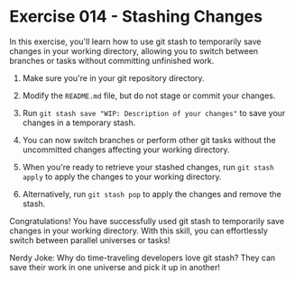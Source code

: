 # Exercise 014 - Stashing Changes

In this exercise, you'll learn how to use git stash to temporarily save changes in your
working directory, allowing you to switch between branches or tasks without committing
unfinished work.

1. Make sure you're in your git repository directory.

2. Modify the `README.md` file, but do not stage or commit your changes.

3. Run `git stash save "WIP: Description of your changes"` to save your changes in a
   temporary stash.

4. You can now switch branches or perform other git tasks without the uncommitted changes
   affecting your working directory.

5. When you're ready to retrieve your stashed changes, run `git stash apply` to apply
   the changes to your working directory.

6. Alternatively, run `git stash pop` to apply the changes and remove the stash.

Congratulations! You have successfully used git stash to temporarily save changes in
your working directory. With this skill, you can effortlessly switch between parallel
universes or tasks!

Nerdy Joke: Why do time-traveling developers love git stash? They can save their work
in one universe and pick it up in another!

